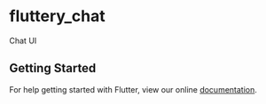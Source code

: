 # fluttery_chat

Chat UI

## Getting Started

For help getting started with Flutter, view our online
[documentation](https://flutter.io/).
